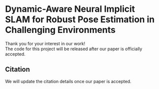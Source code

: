 # Dynamic-Aware Neural Implicit SLAM for Robust Pose Estimation in Challenging Environments

Thank you for your interest in our work!  
The code for this project will be released after our paper is officially accepted.  

## Citation
We will update the citation details once our paper is accepted.
